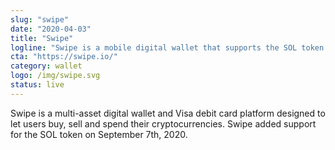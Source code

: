 ```yaml
---
slug: "swipe"
date: "2020-04-03"
title: "Swipe"
logline: "Swipe is a mobile digital wallet that supports the SOL token."
cta: "https://swipe.io/"
category: wallet
logo: /img/swipe.svg
status: live
---
```


Swipe is a multi-asset digital wallet and Visa debit card platform designed to let users buy, sell and spend their cryptocurrencies. Swipe added support for the SOL token on September 7th, 2020.
